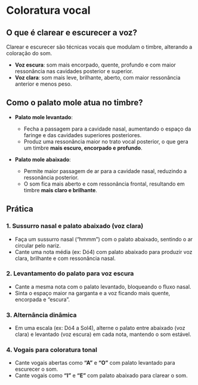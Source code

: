 # Coloratura vocal

## O que é clarear e escurecer a voz?

Clarear e escurecer são técnicas vocais que modulam o timbre, alterando a coloração do som.

* **Voz escura**: som mais encorpado, quente, profundo e com maior ressonância nas cavidades posterior e superior.
* **Voz clara**: som mais leve, brilhante, aberto, com maior ressonância anterior e menos peso.

## Como o palato mole atua no timbre?

* **Palato mole levantado**:

  * Fecha a passagem para a cavidade nasal, aumentando o espaço da faringe e das cavidades superiores posteriores.
  * Produz uma ressonância maior no trato vocal posterior, o que gera um timbre **mais escuro, encorpado e profundo**.

* **Palato mole abaixado**:

  * Permite maior passagem de ar para a cavidade nasal, reduzindo a ressonância posterior.
  * O som fica mais aberto e com ressonância frontal, resultando em timbre **mais claro e brilhante**.

## Prática

### 1. **Sussurro nasal e palato abaixado (voz clara)**

* Faça um sussurro nasal (“hmmm”) com o palato abaixado, sentindo o ar circular pelo nariz.
* Cante uma nota média (ex: Dó4) com palato abaixado para produzir voz clara, brilhante e com ressonância nasal.

### 2. **Levantamento do palato para voz escura**

* Cante a mesma nota com o palato levantado, bloqueando o fluxo nasal.
* Sinta o espaço maior na garganta e a voz ficando mais quente, encorpada e “escura”.

### 3. **Alternância dinâmica**

* Em uma escala (ex: Dó4 a Sol4), alterne o palato entre abaixado (voz clara) e levantado (voz escura) em cada nota, mantendo o som estável.

### 4. **Vogais para coloratura tonal**

* Cante vogais abertas como **“A”** e **“O”** com palato levantado para escurecer o som.
* Cante vogais como **“I”** e **“E”** com palato abaixado para clarear o som.
